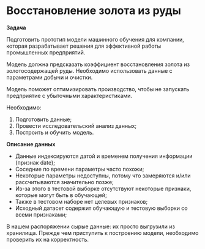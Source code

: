 # Восстановление золота из руды

**Задача**

Подготовить прототип модели машинного обучения для компании, которая разрабатывает решения для эффективной работы промышленных предприятий.

Модель должна предсказать коэффициент восстановления золота из золотосодержащей руды. Необходимо использовать данные с параметрами добычи и очистки. 

Модель поможет оптимизировать производство, чтобы не запускать предприятие с убыточными характеристиками.

Необходимо:

1. Подготовить данные;
2. Провести исследовательский анализ данных;
3. Построить и обучить модель.

**Описание данных**

- Данные индексируются датой и временем получения информации (признак date);
- Соседние по времени параметры часто похожи;
- Некоторые параметры недоступны, потому что замеряются и/или рассчитываются значительно позже;
- Из-за этого в тестовой выборке отсутствуют некоторые признаки, которые могут быть в обучающей;
- Также в тестовом наборе нет целевых признаков;
- Исходный датасет содержит обучающую и тестовую выборки со всеми признаками;

В нашем распоряжении сырые данные: их просто выгрузили из хранилища. Прежде чем приступить к построению модели, необходимо проверить их на корректность.
